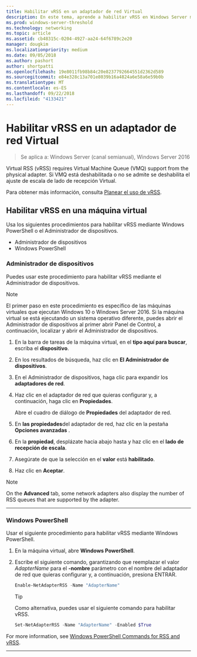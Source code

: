 ```yaml
---
title: Habilitar vRSS en un adaptador de red Virtual
description: En este tema, aprende a habilitar vRSS en Windows Server mediante el Administrador de dispositivos o Windows PowerShell.
ms.prod: windows-server-threshold
ms.technology: networking
ms.topic: article
ms.assetid: cb48315c-0204-4927-aa24-64f6789c2e20
manager: dougkim
ms.localizationpriority: medium
ms.date: 09/05/2018
ms.author: pashort
author: shortpatti
ms.openlocfilehash: 19e8011fb98b84c20e8237792664551d2362d589
ms.sourcegitcommit: e84e328c13a701e8039b16a4824a6e58a6e59b0b
ms.translationtype: MT
ms.contentlocale: es-ES
ms.lasthandoff: 09/22/2018
ms.locfileid: "4133421"
---
```

# Habilitar vRSS en un adaptador de red Virtual

>Se aplica a: Windows Server (canal semianual), Windows Server 2016

Virtual RSS \(vRSS\) requires Virtual Machine Queue \(VMQ\) support from the physical adapter. Si VMQ está deshabilitada o no se admite se deshabilita el ajuste de escala de lado de recepción Virtual. 

Para obtener más información, consulta [Planear el uso de vRSS](vrss-plan.md).

## Habilitar vRSS en una máquina virtual
 
Usa los siguientes procedimientos para habilitar vRSS mediante Windows PowerShell o el Administrador de dispositivos.

-   Administrador de dispositivos 
-   Windows PowerShell
  
### Administrador de dispositivos 

Puedes usar este procedimiento para habilitar vRSS mediante el Administrador de dispositivos.

>[!NOTE]
>El primer paso en este procedimiento es específico de las máquinas virtuales que ejecutan Windows 10 o Windows Server 2016. Si la máquina virtual se está ejecutando un sistema operativo diferente, puedes abrir el Administrador de dispositivos al primer abrir Panel de Control, a continuación, localizar y abrir el Administrador de dispositivos.
  
1.  En la barra de tareas de la máquina virtual, en el **tipo aquí para buscar**, escriba el **dispositivo**. 

2.  En los resultados de búsqueda, haz clic en **El Administrador de dispositivos**.

3.  En el Administrador de dispositivos, haga clic para expandir los **adaptadores de red**. 

4.  Haz clic en el adaptador de red que quieras configurar y, a continuación, haga clic en **Propiedades**.<p>Abre el cuadro de diálogo de **Propiedades** del adaptador de red.

5.  En **las propiedades**del adaptador de red, haz clic en la pestaña **Opciones avanzadas** . 

6.  En la **propiedad**, desplázate hacia abajo hasta y haz clic en el **lado de recepción de escala**. 

7.  Asegúrate de que la selección en el **valor** está **habilitado**. 

8.  Haz clic en **Aceptar**.
  
> [!NOTE]
> On the **Advanced** tab, some network adapters also display the number of RSS queues that are supported by the adapter.

---

### Windows PowerShell

Usar el siguiente procedimiento para habilitar vRSS mediante Windows PowerShell.

1. En la máquina virtual, abre **Windows PowerShell**.

2. Escribe el siguiente comando, garantizando que reemplazar el valor *AdapterName* para el **-nombre** parámetro con el nombre del adaptador de red que quieras configurar y, a continuación, presiona ENTRAR. 
  
   ```PowerShell
   Enable-NetAdapterRSS -Name "AdapterName"
   ```

   >[!TIP]
   >Como alternativa, puedes usar el siguiente comando para habilitar vRSS.
   >```PowerShell
   >Set-NetAdapterRSS -Name "AdapterName" -Enabled $True  
   >```

For more information, see [Windows PowerShell Commands for RSS and vRSS](vrss-wps.md).

---